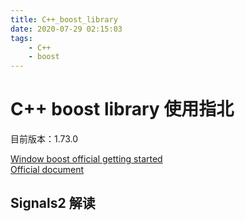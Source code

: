 ```yaml
---
title: C++_boost_library
date: 2020-07-29 02:15:03
tags:
    - C++
    - boost
---
```


# C++ boost library 使用指北

目前版本：1.73.0  

[Window boost official getting started](https://www.boost.org/doc/libs/1_73_0/more/getting_started/windows.html)  
[Official document](https://www.boost.org/doc/libs/1_73_0)  

## Signals2 解读

